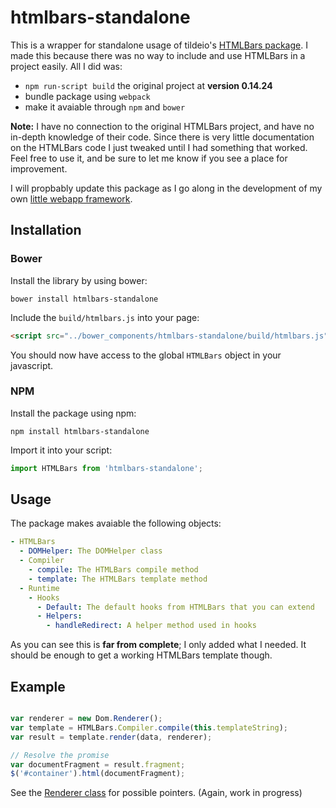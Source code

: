 # htmlbars-standalone
This is a wrapper for standalone usage of tildeio's [HTMLBars package](https://github.com/tildeios/htmlbars). I made this 
because there was no way to include and use HTMLBars in a project easily. All I did was:

- `npm run-script build` the original project at **version 0.14.24**
- bundle package using `webpack`
- make it avaiable through `npm` and `bower`

**Note:** I have no connection to the original HTMLBars project, and have no in-depth knowledge of their code. Since there 
is very little documentation on the HTMLBars code I just tweaked until I had something that worked. Feel free to use it, 
and be sure to let me know if you see a place for improvement. 

I will propbably update this package as I go along in the development of my 
own [little webapp framework](https://github.com/rseyferth/chicken).


## Installation

### Bower
Install the library by using bower:

```
bower install htmlbars-standalone
```

Include the `build/htmlbars.js` into your page:

```html
<script src="../bower_components/htmlbars-standalone/build/htmlbars.js" charset="utf-8"></script>
```

You should now have access to the global `HTMLBars` object in your javascript.



### NPM

Install the package using npm:

```
npm install htmlbars-standalone
```

Import it into your script:

```javascript
import HTMLBars from 'htmlbars-standalone';
```


## Usage

The package makes avaiable the following objects:

```yaml
- HTMLBars
  - DOMHelper: The DOMHelper class
  - Compiler
    - compile: The HTMLBars compile method
    - template: The HTMLBars template method
  - Runtime
    - Hooks
      - Default: The default hooks from HTMLBars that you can extend
      - Helpers:
        - handleRedirect: A helper method used in hooks
```

As you can see this is **far from complete**; I only added what I needed. It should be enough to get a 
working HTMLBars template though.

## Example

```javascript

var renderer = new Dom.Renderer();
var template = HTMLBars.Compiler.compile(this.templateString);
var result = template.render(data, renderer);

// Resolve the promise
var documentFragment = result.fragment;
$('#container').html(documentFragment);

```

See the [Renderer class](https://github.com/rseyferth/chicken/blob/master/src/Dom/Renderer.js) for possible
pointers. (Again, work in progress)
